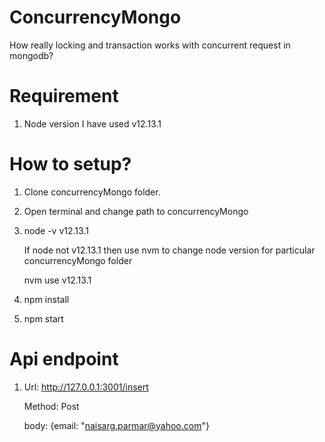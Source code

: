 # ConcurrencyMongo
How really locking and transaction works with concurrent request in mongodb?

# Requirement
1. Node version I have used v12.13.1

# How to setup?
1. Clone concurrencyMongo folder.
2. Open terminal and change path to concurrencyMongo
3. node -v
   v12.13.1
   
   If node not v12.13.1 then use nvm to change node version for particular concurrencyMongo folder
   
   nvm use v12.13.1
4. npm install
5. npm start

# Api endpoint
1. Url: http://127.0.0.1:3001/insert
   
   Method: Post
   
   body: {email: "naisarg.parmar@yahoo.com"}

